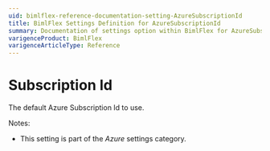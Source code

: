 ```yaml
---
uid: bimlflex-reference-documentation-setting-AzureSubscriptionId
title: BimlFlex Settings Definition for AzureSubscriptionId
summary: Documentation of settings option within BimlFlex for AzureSubscriptionId
varigenceProduct: BimlFlex
varigenceArticleType: Reference
---
```


# Subscription Id

The default Azure Subscription Id to use.

Notes:

* This setting is part of the *Azure* settings category.
